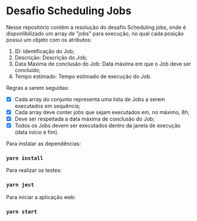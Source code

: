 # Desafio Scheduling Jobs

Nesse repositório contém a resolução do desafio Scheduling jobs, onde é disponlibilizado um array de "jobs" para execução, no qual cada posição possui um objeto com os atributos:

1. ID: Identificação do Job;
2. Descrição: Descrição do Job;
3. Data Máxima de conclusão do Job: Data máxima em que o Job deve ser concluído;
4. Tempo estimado: Tempo estimado de execução do Job.

Regras a serem seguidas:

- [x] Cada array do conjunto representa uma lista de Jobs a serem executados em sequência;
- [x] Cada array deve conter jobs que sejam executados em, no máximo, 8h;
- [x] Deve ser respeitada a data máxima de conclusão do Job;
- [x] Todos os Jobs devem ser executados dentro da janela de execução (data início e fim).

Para instalar as dependências:

### `yarn install`

Para realizar os testes:

### `yarn jest`

Para iniciar a aplicação web:

### `yarn start`

